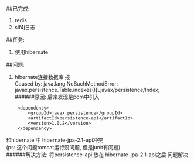 ##已完成:
1. redis
2. slf4j日志

##任务:
1. 使用hibernate

##问题:
1. hibernate连接数据库 报<br>
Caused by: java.lang.NoSuchMethodError: javax.persistence.Table.indexes()[Ljavax/persistence/Index;<br>
######原因:
后来发现是pom中引入<br>

        <dependency>
            <groupId>javax.persistence</groupId>
            <artifactId>persistence-api</artifactId>
            <version>1.0.2</version>
        </dependency>

和hibernate 中 hibernate-jpa-2.1-api冲突<br>
(ps: 这个问题tomcat运行没问题, 但是junit有问题)<br>
######解决方法:
将persistence-api 放在 hibernate-jpa-2.1-api之后 问题解决


